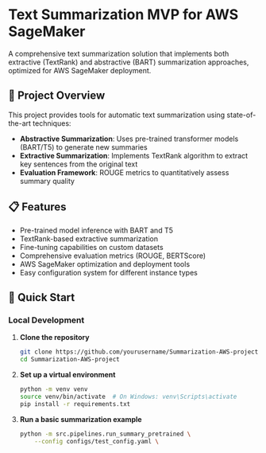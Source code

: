 # Text Summarization MVP for AWS SageMaker

A comprehensive text summarization solution that implements both extractive (TextRank) and abstractive (BART) summarization approaches, optimized for AWS SageMaker deployment.

## 🌟 Project Overview

This project provides tools for automatic text summarization using state-of-the-art techniques:
- **Abstractive Summarization**: Uses pre-trained transformer models (BART/T5) to generate new summaries
- **Extractive Summarization**: Implements TextRank algorithm to extract key sentences from the original text
- **Evaluation Framework**: ROUGE metrics to quantitatively assess summary quality

## 📋 Features

- Pre-trained model inference with BART and T5
- TextRank-based extractive summarization
- Fine-tuning capabilities on custom datasets
- Comprehensive evaluation metrics (ROUGE, BERTScore)
- AWS SageMaker optimization and deployment tools
- Easy configuration system for different instance types

## 🚀 Quick Start

### Local Development

1. **Clone the repository**
   ```bash
   git clone https://github.com/yourusername/Summarization-AWS-project.git
   cd Summarization-AWS-project
   ```

2. **Set up a virtual environment**
   ```bash
   python -m venv venv
   source venv/bin/activate  # On Windows: venv\Scripts\activate
   pip install -r requirements.txt
   ```

3. **Run a basic summarization example**
   ```bash
   python -m src.pipelines.run_summary_pretrained \
       --config configs/test_config.yaml \
   ```
